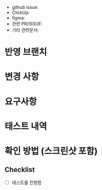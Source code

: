 - github issue:
- ClickUp:
- figma:
- 관련 PR/ISSUE:
- 기타 관련문서: 

# 반영 브랜치

# 변경 사항

# 요구사항

# 태스트 내역

# 확인 방법 (스크린샷 포함)
## Checklist
- [ ] 태스트를 진행함
